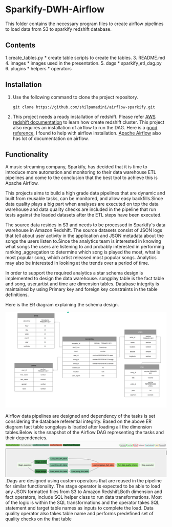 # Sparkify-DWH-Airflow

This folder contains the necessary program files to create airflow pipelines to load data from S3 to sparkify redshift database.

## Contents

1.create_tables.py
    * create table scripts to create the tables.
3. README.md    
4. images
    * images used in the presentation.
5. dags
    * sparkify_etl_dag.py
6. plugins
    * helpers
    * operators


## Installation

1. Use the following command to clone the project repository.

    ```
    git clone https://github.com/shilpamadini/airflow-sparkify.git
    ```

2. This project needs a ready installation of redshift. Please refer [AWS redshift documentation](https://docs.aws.amazon.com/redshift/latest/mgmt/welcome.html) to  learn how create redshift cluster. This project also requires an installation of airflow to run the DAG. Here is a [good reference](https://blog.godatadriven.com/practical-airflow-tutorial), I found to help with airflow installation. [Apache Airflow](https://airflow.apache.org/docs/stable/tutorial.html) also has lot of documentation on airflow.

## Functionality

A music streaming company, Sparkify, has decided that it is time to introduce more automation and monitoring to their data warehouse ETL pipelines and come to the conclusion that the best tool to achieve this is Apache Airflow.

 This projects aims to build a high grade data pipelines that are dynamic and built from reusable tasks, can be monitored, and allow easy backfills.Since data quality plays a big part when analyses are executed on top the data warehouse and data quality checks are included in the pipeline that run tests against the loaded datasets after the ETL steps have been executed.

The source data resides in S3 and needs to be processed in Sparkify's data warehouse in Amazon Redshift. The source datasets consist of JSON logs that tell about user activity in the application and JSON metadata about the songs the users listen to.Since the analytics team is interested in knowing what songs the users are listening to and probably interested in performing ranking ,aggregation to determine which song is played the most, what is most popular song, which artist released most popular songs. Analytics may also be interested in looking at the trends over a period of time.

In order to support the required analytics a star schema design is implemented to design the data warehouse. songplay table is the fact table and song, user,artist and time are dimension tables. Database integrity is maintained by using Primary key and foreign key constraints in the table definitions.

Here is the ER diagram explaining the schema design.

![](images/sparkify_ER.png)

 Airflow data pipelines are designed and dependency of the tasks is set considering the database referential integrity. Based on the above ER diagram fact table songplays is loaded after loading all the dimension tables.Below is the snapshot of the Airflow DAG representing the tasks and their dependencies.
 ![](images/airlfow-sparkify.png).Dags are designed using custom operators that are reused in the pipeline for similar functionality. The stage operator is expected to be able to load any JSON formatted files from S3 to Amazon Redshift.Both dimension and fact operators, include SQL helper class to run data transformations. Most of the logic is within the SQL transformations and the operator takes SQL statement and target table names as inputs to complete the load. Data quality operator also takes table name and performs predefined set of quality checks on the that table
